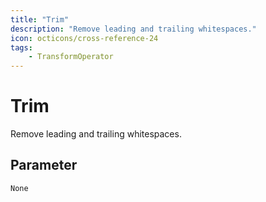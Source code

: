 ```yaml
---
title: "Trim"
description: "Remove leading and trailing whitespaces."
icon: octicons/cross-reference-24
tags: 
    - TransformOperator
---
```

# Trim
<!-- This file was generated - DO NOT CHANGE IT MANUALLY -->



Remove leading and trailing whitespaces.


## Parameter

`None`